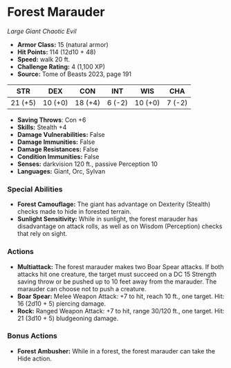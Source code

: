 # Forest Marauder

*Large* *Giant* *Chaotic Evil*

- **Armor Class:** 15 (natural armor)
- **Hit Points:** 114 (12d10 + 48)
- **Speed:** walk 20 ft.
- **Challenge Rating:** 4 (1,100 XP)
- **Source:** Tome of Beasts 2023, page 191

| STR | DEX | CON | INT | WIS | CHA |
| --- | --- | --- | --- | --- | --- |
| 21 (+5) | 10 (+0) | 18 (+4) | 6 (-2) | 10 (+0) | 7 (-2) |

- **Saving Throws**: Con +6
- **Skills:** Stealth +4
- **Damage Vulnerabilities:** False
- **Damage Immunities:** False
- **Damage Resistances:** False
- **Condition Immunities:** False
- **Senses:** darkvision 120 ft., passive Perception 10
- **Languages:** Giant, Orc, Sylvan

### Special Abilities

- **Forest Camouflage:** The giant has advantage on Dexterity (Stealth) checks made to hide in forested terrain.
- **Sunlight Sensitivity:** While in sunlight, the forest marauder has disadvantage on attack rolls, as well as on Wisdom (Perception) checks that rely on sight.

### Actions

- **Multiattack:** The forest marauder makes two Boar Spear attacks. If both attacks hit one creature, the target must succeed on a DC 15 Strength saving throw or be pushed up to 10 feet away from the marauder. The marauder can choose not to push a creature.
- **Boar Spear:** Melee Weapon Attack: +7 to hit, reach 10 ft., one target. Hit: 16 (2d10 + 5) piercing damage.
- **Rock:** Ranged Weapon Attack: +7 to hit, range 30/120 ft., one target. Hit: 21 (3d10 + 5) bludgeoning damage.

### Bonus Actions

- **Forest Ambusher:** While in a forest, the forest marauder can take the Hide action.
